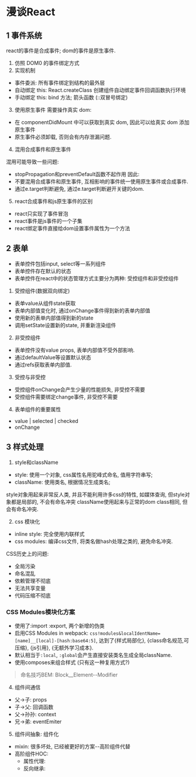 # 漫谈React

## 1 事件系统

react的事件是合成事件; dom的事件是原生事件.

1. 仿照 DOM0 的事件绑定方式
2. 实现机制

- 事件委派: 所有事件绑定到结构的最外层
- 自动绑定 this: React.createClass 创建组件自动绑定事件回调函数执行环境
- 手动绑定 this: bind 方法; 箭头函数 (::双冒号绑定)

3. 使用原生事件
   需要操作真实 dom:

- 在 componentDidMount 中可以获取到真实 dom, 因此可以给真实 dom 添加原生事件
- 原生事件必须卸载, 否则会有内存泄漏问题.

4. 混用合成事件和原生事件

混用可能导致一些问题:
- stopPropagation和preventDefault函数不起作用
因此:
- 不要混用合成事件和原生事件, 互相影响的事件统一使用原生事件或合成事件.
- 通过e.target判断避免, 通过e.target判断避开关键的dom.

5. react合成事件和js原生事件的区别
- react只实现了事件冒泡
- react事件是js事件的一个子集
- react绑定事件直接给dom设置事件属性为一个方法



## 2 表单

- 表单控件包括input, select等一系列组件
- 表单控件存在默认的状态
- 表单控件在react中的状态管理方式主要分为两种: 受控组件和非受控组件


1. 受控组件(数据双向绑定)
- 表单value从组件state获取
- 表单内部值变化时, 通过onChange事件得到新的表单内部值
- 使用新的表单内部值得到新的state
- 调用setState设置新的state, 并重新渲染组件

2. 非受控组件
- 表单控件没有value props, 表单内部值不受外部影响.
- 通过defaultValue等设置默认状态
- 通过refs获取表单内部值.

3. 受控与非受控

- 受控组件onChange会产生少量的性能损失, 非受控不需要
- 受控组件需要绑定change事件, 非受控不需要

4. 表单组件的重要属性

- value | selected | checked
- onChange

## 3 样式处理

1. style和className
- style: 使用一个对象, css属性名用驼峰式命名, 值用字符串写;
- className: 使用类名, 根据情况生成类名;

style对象用起来非常反人类, 并且不能利用许多css的特性, 如媒体查询, 但style对象都是局部的, 不会有命名冲突
className使用起来与正常的dom class相同, 但会有命名冲突.

2. css 模块化

- inline style: 完全使用内联样式
- css modules: 编译css文件, 将类名做hash处理之类的, 避免命名冲突.

CSS历史上的问题:
- 全局污染
- 命名混乱
- 依赖管理不彻底
- 无法共享变量
- 代码压缩不彻底

### CSS Modules模块化方案

- 使用了:import :export, 两个新增的伪类
- 启用CSS Modules in webpack: `css!modules&localIdentName=[name]__[local]-[hash:base64:5]`, 达到了{样式局部化}, {class命名规范,可压缩}, {js引用}, {无额外学习成本}.
- 默认相当于`:local`, `:global`会产生直接安装类名生成全局className.
- 使用composes来组合样式 (只有这一种复用方式?)

> 命名技巧BEM: Block__Element--Modifier

4. 组件间通信
- 父->子: props
- 子->父: 回调函数
- 父->孙孙: context
- 兄->弟: eventEmiter

5. 组件间抽象: 组件化
- mixin: 很多坏处, 已经被更好的方案--高阶组件代替
- 高阶组件HOC:
   - 属性代理:
   - 反向继承: